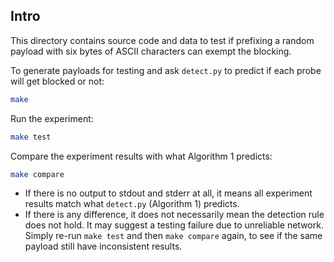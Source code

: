 ## Intro

This directory contains source code and data to test if prefixing a random payload with six bytes of ASCII characters can exempt the blocking.


To generate payloads for testing and ask `detect.py` to predict if each probe will get blocked or not:

```sh
make
```

Run the experiment:

```sh
make test
```

Compare the experiment results with what Algorithm 1 predicts:

```sh
make compare
```

* If there is no output to stdout and stderr at all, it means all experiment results match what `detect.py` (Algorithm 1) predicts.
* If there is any difference, it does not necessarily mean the detection rule does not hold. It may suggest a testing failure due to unreliable network. Simply re-run `make test` and then `make compare` again, to see if the same payload still have inconsistent results.
